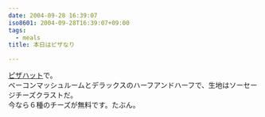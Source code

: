 ```yaml
---
date: 2004-09-28 16:39:07
iso8601: 2004-09-28T16:39:07+09:00
tags:
  - meals
title: 本日はピザなり

---
```


<div class="entry-body">
  <p><a href="https://pizzahut.jp/pc/top">ピザハット</a>で。<br />
    ベーコンマッシュルームとデラックスのハーフアンドハーフで、生地はソーセージチーズクラストだ。<br />
    今なら６種のチーズが無料です。たぶん。</p>
</div>
